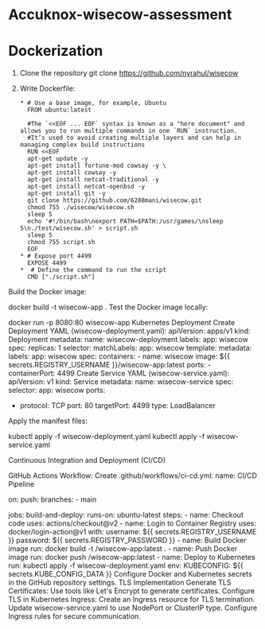 # Accuknox-wisecow-assessment
# Dockerization
1. Clone the repository git clone https://github.com/nyrahul/wisecow

2. Write Dockerfile:

       * # Use a base image, for example, Ubuntu
         FROM ubuntu:latest

         #The `<<EOF ... EOF` syntax is known as a "here document" and allows you to run multiple commands in one `RUN` instruction.
         #It’s used to avoid creating multiple layers and can help in managing complex build instructions
         RUN <<EOF
         apt-get update -y
         apt-get install fortune-mod cowsay -y \
         apt-get install cowsay -y
         apt-get install netcat-traditional -y
         apt-get install netcat-openbsd -y
         apt-get install git -y
         git clone https://github.com/6288mani/wisecow.git
         chmod 755 ./wisecow/wisecow.sh
         sleep 5
         echo '#!/bin/bash\nexport PATH=$PATH:/usr/games/\nsleep 5\n./test/wisecow.sh' > script.sh
         sleep 5
         chmod 755 script.sh
         EOF
       * # Expose port 4499
         EXPOSE 4499
       *  # Define the command to run the script
         CMD ["./script.sh"]

Build the Docker image:

docker build -t wisecow-app .
Test the Docker image locally:

docker run -p 8080:80 wisecow-app
Kubernetes Deployment
Create Deployment YAML (wisecow-deployment.yaml):
apiVersion: apps/v1
kind: Deployment
metadata:
  name: wisecow-deployment
  labels:
    app: wisecow
spec:
  replicas: 1
  selector:
    matchLabels:
      app: wisecow
  template:
    metadata:
      labels:
        app: wisecow
    spec:
      containers:
      - name: wisecow
        image: ${{ secrets.REGISTRY_USERNAME }}/wisecow-app:latest
        ports:
        - containerPort: 4499
Create Service YAML (wisecow-service.yaml):
apiVersion: v1
kind: Service
metadata:
  name: wisecow-service
spec:
  selector:
    app: wisecow
  ports:
  - protocol: TCP
    port: 80
    targetPort: 4499
  type: LoadBalancer

Apply the manifest files:

kubectl apply -f wisecow-deployment.yaml
kubectl apply -f wisecow-service.yaml

Continuous Integration and Deployment (CI/CD)

GitHub Actions Workflow:
Create .github/workflows/ci-cd.yml:
name: CI/CD Pipeline

on:
  push:
    branches:
      - main

jobs:
  build-and-deploy:
    runs-on: ubuntu-latest
    steps:
    - name: Checkout code
      uses: actions/checkout@v2
    - name: Login to Container Registry
      uses: docker/login-action@v1
      with:
        username: ${{ secrets.REGISTRY_USERNAME }}
        password: ${{ secrets.REGISTRY_PASSWORD }}
    - name: Build Docker image
      run: docker build -t <your-container-registry>/wisecow-app:latest .
    - name: Push Docker image
      run: docker push <your-container-registry>/wisecow-app:latest
    - name: Deploy to Kubernetes
      run: kubectl apply -f wisecow-deployment.yaml
      env:
        KUBECONFIG: ${{ secrets.KUBE_CONFIG_DATA }}
Configure Docker and Kubernetes secrets in the GitHub repository settings.
TLS Implementation
Generate TLS Certificates:
Use tools like Let's Encrypt to generate certificates.
Configure TLS in Kubernetes Ingress:
Create an Ingress resource for TLS termination.
Update wisecow-service.yaml to use NodePort or ClusterIP type.
Configure Ingress rules for secure communication.
